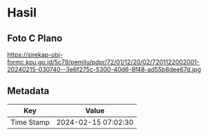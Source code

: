 # Hasil

## Foto C Plano

https://sirekap-obj-formc.kpu.go.id/5c79/pemilu/pdpr/72/01/12/20/02/7201122002001-20240215-030740--3e6f275c-5300-40d6-8f48-ad55b8dee67d.jpg


## Metadata

| Key        | Value               |
| ---------- | ------------------- |
| Time Stamp | 2024-02-15 07:02:30 |



